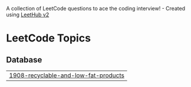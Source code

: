 A collection of LeetCode questions to ace the coding interview! - Created using [LeetHub v2](https://github.com/arunbhardwaj/LeetHub-2.0)
<!---LeetCode Topics Start-->
# LeetCode Topics
## Database
|  |
| ------- |
| [1908-recyclable-and-low-fat-products](https://github.com/AranavMahalpure/Javascript_Daily_challange30_Leetcode/tree/master/1908-recyclable-and-low-fat-products) |
<!---LeetCode Topics End-->